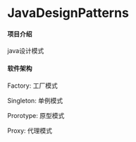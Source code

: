 # JavaDesignPatterns

#### 项目介绍
java设计模式

#### 软件架构
Factory: 工厂模式

Singleton: 单例模式


Prorotype: 原型模式

Proxy: 代理模式